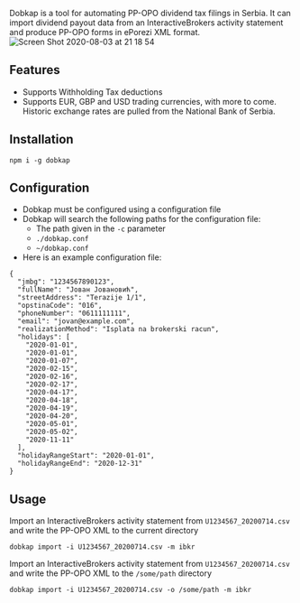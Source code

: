 Dobkap is a tool for automating PP-OPO dividend tax filings in Serbia. It can import dividend payout data from an InteractiveBrokers activity statement and produce PP-OPO forms in ePorezi XML format.
![Screen Shot 2020-08-03 at 21 18 54](https://user-images.githubusercontent.com/22116935/89218804-fa725e80-d5ce-11ea-871e-3e69e86f5894.png)

## Features
- Supports Withholding Tax deductions
- Supports EUR, GBP and USD trading currencies, with more to come. Historic exchange rates are pulled from the National Bank of Serbia.

## Installation
```
npm i -g dobkap
```

## Configuration
- Dobkap must be configured using a configuration file
- Dobkap will search the following paths for the configuration file:
  - The path given in the `-c` parameter
  - `./dobkap.conf`
  - `~/dobkap.conf`
- Here is an example configuration file:
```
{
  "jmbg": "1234567890123",
  "fullName": "Jован Jовановић",
  "streetAddress": "Terazije 1/1",
  "opstinaCode": "016",
  "phoneNumber": "0611111111",
  "email": "jovan@example.com",
  "realizationMethod": "Isplata na brokerski racun",
  "holidays": [
    "2020-01-01",
    "2020-01-01",
    "2020-01-07",
    "2020-02-15",
    "2020-02-16",
    "2020-02-17",
    "2020-04-17",
    "2020-04-18",
    "2020-04-19",
    "2020-04-20",
    "2020-05-01",
    "2020-05-02",
    "2020-11-11"
  ],
  "holidayRangeStart": "2020-01-01",
  "holidayRangeEnd": "2020-12-31"
}
```

## Usage
Import an InteractiveBrokers activity statement from `U1234567_20200714.csv` and write the PP-OPO XML to the current directory
```
dobkap import -i U1234567_20200714.csv -m ibkr
```
Import an InteractiveBrokers activity statement from `U1234567_20200714.csv` and write the PP-OPO XML to the `/some/path` directory
```
dobkap import -i U1234567_20200714.csv -o /some/path -m ibkr
```
